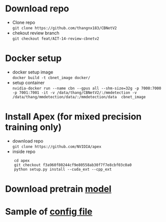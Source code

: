 # Download repo
- Clone repo  
`git clone https://github.com/thangnx183/CBNetV2`
- chekout review branch  
`git checkout feat/AIT-14-review-cbnetv2`

# Docker setup
- docker setup image  
`docker build -t cbnet_image docker/`
- setup container  
`nvidia-docker run --name cbn --gpus all --shm-size=32g -p 7000:7000 -p 7001:7001 -it -v /data/thang/CBNetV2/:/mmdetection -v /data/thang/mmdetection/data/:/mmdetection/data  cbnet_image`

# Install Apex (for mixed precision training only)
- download repo  
`git clone https://github.com/NVIDIA/apex`
- inside repo  
```
    cd apex
    git checkout f3a960f80244cf9e80558ab30f7f7e8cbf03c0a0
    python setup.py install --cuda_ext --cpp_ext
```

# Download pretrain [model](https://github.com/CBNetwork/storage/releases/download/v1.0.0/mask_rcnn_cbv2_swin_tiny_patch4_window7_mstrain_480-800_adamw_3x_coco.pth.zip)
# Sample of [config file](configs/cbnet/loose.py) 

